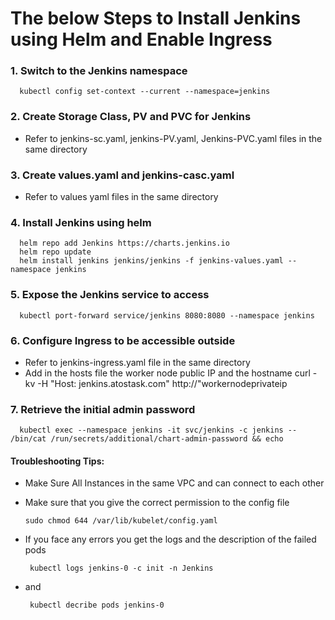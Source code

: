 # The below Steps to Install Jenkins using Helm and Enable Ingress

### 1. Switch to the Jenkins namespace

      kubectl config set-context --current --namespace=jenkins

### 2. Create Storage Class, PV and PVC for Jenkins
- Refer to jenkins-sc.yaml, jenkins-PV.yaml, Jenkins-PVC.yaml files in the same directory

### 3. Create values.yaml and jenkins-casc.yaml
- Refer to values yaml files in the same directory

### 4. Install Jenkins using helm
      helm repo add Jenkins https://charts.jenkins.io
      helm repo update
      helm install jenkins jenkins/jenkins -f jenkins-values.yaml --namespace jenkins

### 5. Expose the Jenkins service to access
      kubectl port-forward service/jenkins 8080:8080 --namespace jenkins

### 6. Configure Ingress to be accessible outside
- Refer to jenkins-ingress.yaml file in the same directory
- Add in the hosts file the worker node public IP and the hostname
      curl -kv -H "Host: jenkins.atostask.com" http://"workernodeprivateip		

### 7. Retrieve the initial admin password  
      kubectl exec --namespace jenkins -it svc/jenkins -c jenkins -- /bin/cat /run/secrets/additional/chart-admin-password && echo

#### Troubleshooting Tips:

- Make Sure All Instances in the same VPC and can connect to each other
  
- Make sure that you give the correct permission to the config file 

 
      sudo chmod 644 /var/lib/kubelet/config.yaml

- If you face any errors you get the logs and the description of the failed pods

       kubectl logs jenkins-0 -c init -n Jenkins
- and
  
       kubectl decribe pods jenkins-0
